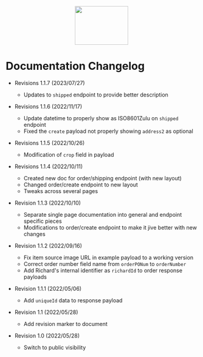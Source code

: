 <p align="center">
  <img width="140" height="102" src="https://gfs-na.richardphotolab.com/img/logo/rpl-logo.png">
</p>

# Documentation Changelog
+ Revisions 1.1.7 (2023/07/27)
	- Updates to `shipped` endpoint to provide better description
+ Revisions 1.1.6 (2022/11/17)
	- Update datetime to properly show as ISO8601Zulu on `shipped` endpoint
	- Fixed the `create` payload not properly showing `address2` as optional

+ Revisions 1.1.5 (2022/10/26)
	- Modification of `crop` field in payload

+ Revisions 1.1.4 (2022/10/11)
	- Created new doc for order/shipping endpoint (with new layout)
	- Changed order/create endpoint to new layout
	- Tweaks across several pages

+ Revision 1.1.3 (2022/10/10)
	- Separate single page documentation into general and endpoint specific pieces
	- Modifications to order/create endpoint to make it jive better with new changes

+ Revision 1.1.2 (2022/09/16)
	- Fix item source image URL in example payload to a working version
	- Correct order number field name from `orderPONum` to `orderNumber`
	- Add Richard's internal identifier as `richardId` to order response payloads

+ Revision 1.1.1 (2022/05/06)
	- Add `uniqueId` data to response payload

+ Revision 1.1 (2022/05/28)
	- Add revision marker to document

+ Revision 1.0 (2022/05/28)
	- Switch to public visibility
